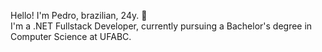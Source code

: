 Hello! I'm Pedro, brazilian, 24y. 👋 <br/>
I'm a .NET Fullstack Developer, currently pursuing a Bachelor's degree in Computer Science at UFABC.
<link rel="stylesheet" type='text/css' href="https://cdn.jsdelivr.net/gh/devicons/devicon@latest/devicon.min.css" />
          
<!--


Here are some ideas to get you started:

- 🔭 I’m currently working on ...
- 🌱 I’m currently learning ...
- 👯 I’m looking to collaborate on ...
- 🤔 I’m looking for help with ...
- 💬 Ask me about ...
- 📫 How to reach me: ...
- 😄 Pronouns: ...
- ⚡ Fun fact: ...
-->
